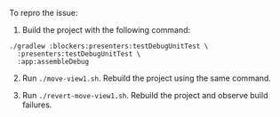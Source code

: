 To repro the issue:

1. Build the project with the following command:

```
./gradlew :blockers:presenters:testDebugUnitTest \
  :presenters:testDebugUnitTest \
  :app:assembleDebug
```

2. Run `./move-view1.sh`. Rebuild the project using the same command.

3. Run `./revert-move-view1.sh`. Rebuild the project and observe build failures.
